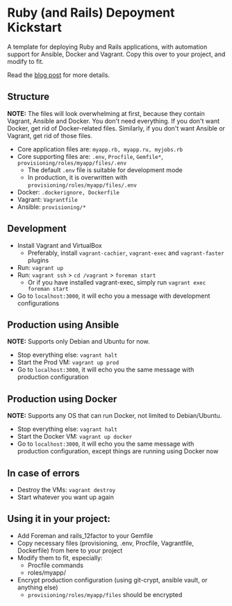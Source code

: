 # Ruby (and Rails) Depoyment Kickstart

A template for deploying Ruby and Rails applications, with automation support for Ansible, Docker and Vagrant. Copy this over to your project, and modify to fit.

Read the [blog post](https://medium.com/@rdsubhas/36d7ab726d99) for more details.

## Structure

**NOTE:** The files will look overwhelming at first, because they contain Vagrant, Ansible and Docker. You don't need everything. If you don't want Docker, get rid of Docker-related files. Similarly, if you don't want Ansible or Vagrant, get rid of those files.

* Core application files are: `myapp.rb, myapp.ru, myjobs.rb`
* Core supporting files are:  `.env`, `Procfile`, `Gemfile*`, `provisioning/roles/myapp/files/.env`
  * The default `.env` file is suitable for development mode
  * In production, it is overwritten with `provisioning/roles/myapp/files/.env`
* Docker: `.dockerignore, Dockerfile`
* Vagrant: `Vagrantfile`
* Ansible: `provisioning/*`

## Development

* Install Vagrant and VirtualBox
  * Preferably, install `vagrant-cachier`, `vagrant-exec` and `vagrant-faster` plugins
* Run: `vagrant up`
* Run: `vagrant ssh` > `cd /vagrant` > `foreman start`
  * Or if you have installed vagrant-exec, simply run `vagrant exec foreman start`
* Go to `localhost:3000`, it will echo you a message with development configurations

## Production using Ansible

**NOTE:** Supports only Debian and Ubuntu for now.

* Stop everything else: `vagrant halt`
* Start the Prod VM: `vagrant up prod`
* Go to `localhost:3000`, it will echo you the same message with production configuration

## Production using Docker

**NOTE:** Supports any OS that can run Docker, not limited to Debian/Ubuntu.

* Stop everything else: `vagrant halt`
* Start the Docker VM: `vagrant up docker`
* Go to `localhost:3000`, it will echo you the same message with production configuration, except things are running using Docker now

## In case of errors

* Destroy the VMs: `vagrant destroy`
* Start whatever you want up again

## Using it in your project:

* Add Foreman and rails_12factor to your Gemfile
* Copy necessary files (provisioning, .env, Procfile, Vagrantfile, Dockerfile) from here to your project
* Modify them to fit, especially:
  * Procfile commands
  * roles/myapp/
* Encrypt production configuration (using git-crypt, ansible vault, or anything else)
  * `provisioning/roles/myapp/files` should be encrypted
